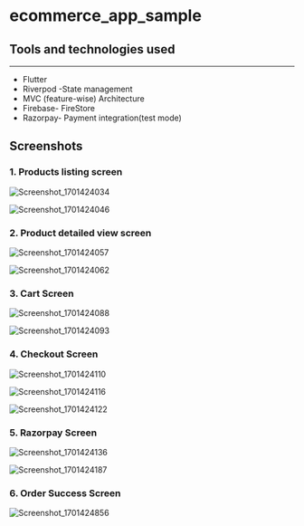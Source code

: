 # ecommerce_app_sample


## Tools and technologies used
------------------------------
- Flutter
- Riverpod -State management
- MVC (feature-wise)  Architecture
- Firebase- FireStore
- Razorpay- Payment integration(test mode)

## Screenshots

### 1. Products listing screen

![Screenshot_1701424034](https://github.com/Vineeth-Kolichal/e-commerce-assignment-jurysoft/assets/92266542/d0d9f142-8f9b-4934-8825-e67f9764c0f5)

![Screenshot_1701424046](https://github.com/Vineeth-Kolichal/e-commerce-assignment-jurysoft/assets/92266542/51495a21-e5f8-46f8-9279-ad7bd12e5012)

### 2. Product detailed view screen

![Screenshot_1701424057](https://github.com/Vineeth-Kolichal/e-commerce-assignment-jurysoft/assets/92266542/c39e38bc-af97-4541-8ad5-36dec9396788)

![Screenshot_1701424062](https://github.com/Vineeth-Kolichal/e-commerce-assignment-jurysoft/assets/92266542/ce54dd03-f234-4c93-a5c6-8ffe18a4ad57)

### 3. Cart Screen

![Screenshot_1701424088](https://github.com/Vineeth-Kolichal/e-commerce-assignment-jurysoft/assets/92266542/db66baa0-46cc-41d4-bee6-c157d3a18e7d)

![Screenshot_1701424093](https://github.com/Vineeth-Kolichal/e-commerce-assignment-jurysoft/assets/92266542/fa00913e-19fe-4cdf-a958-adfb06f98353)

### 4. Checkout Screen

![Screenshot_1701424110](https://github.com/Vineeth-Kolichal/e-commerce-assignment-jurysoft/assets/92266542/f5b2643e-5561-42d4-b2fd-c5751b743baf)


![Screenshot_1701424116](https://github.com/Vineeth-Kolichal/e-commerce-assignment-jurysoft/assets/92266542/b99772fe-a32e-4a8a-9cf9-1991743e38bf)


![Screenshot_1701424122](https://github.com/Vineeth-Kolichal/e-commerce-assignment-jurysoft/assets/92266542/40e58a21-2cdb-4cd0-ba27-eb25413fabe6)

### 5. Razorpay Screen

![Screenshot_1701424136](https://github.com/Vineeth-Kolichal/e-commerce-assignment-jurysoft/assets/92266542/86bcaf03-86b9-4af9-9864-9a8e67894da6)

![Screenshot_1701424187](https://github.com/Vineeth-Kolichal/e-commerce-assignment-jurysoft/assets/92266542/efbc56af-aff8-4278-9cbf-3ff26e578956)


### 6. Order Success Screen

![Screenshot_1701424856](https://github.com/Vineeth-Kolichal/e-commerce-assignment-jurysoft/assets/92266542/ecf36c32-e822-4084-b3ec-3855842342c3)















